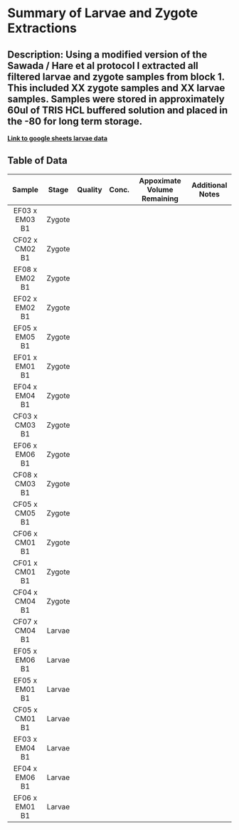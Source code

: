 # Summary of Larvae and Zygote Extractions

## Description: Using a modified version of the Sawada / Hare et al protocol I extracted all filtered larvae and zygote samples from block 1. This included XX zygote samples and XX larvae samples. Samples were stored in approximately 60ul of TRIS HCL buffered solution and placed in the -80 for long term storage.


[**Link to google sheets larvae data**](https://docs.google.com/spreadsheets/d/1l4f2s0nbyNUgenjXhhB8-FzqPRpRpzZvG_iymL_z-WM/edit#gid=351839693)


## Table of Data

| Sample | Stage | Quality | Conc. | Appoximate Volume Remaining | Additional Notes |
|:------:|:-----:|:-------:|:-----:|:---------------------------:|:----------------:|
| EF03 x EM03 B1 | Zygote | 
| CF02 x CM02 B1 | Zygote |
| EF08 x EM02 B1 | Zygote |
| EF02 x EM02 B1 | Zygote |
| EF05 x EM05 B1 | Zygote |
| EF01 x EM01 B1 | Zygote |
| EF04 x EM04 B1 | Zygote |
| CF03 x CM03 B1 | Zygote |
| EF06 x EM06 B1 | Zygote |
| CF08 x CM03 B1 | Zygote |
| CF05 x CM05 B1 | Zygote |
| CF06 x CM01 B1 | Zygote |
| CF01 x CM01 B1 | Zygote |
| CF04 x CM04 B1 | Zygote |
| CF07 x CM04 B1 | Larvae |
| EF05 x EM06 B1 | Larvae |
| EF05 x EM01 B1 | Larvae |
| CF05 x CM01 B1 | Larvae |
| EF03 x EM04 B1 | Larvae |
| EF04 x EM06 B1 | Larvae |
| EF06 x EM01 B1 | Larvae |
